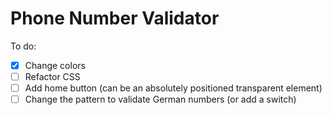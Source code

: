 # Phone Number Validator

To do:

* [x] Change colors
* [ ] Refactor CSS
* [ ] Add home button (can be an absolutely positioned transparent element)
* [ ] Change the pattern to validate German numbers (or add a switch)
